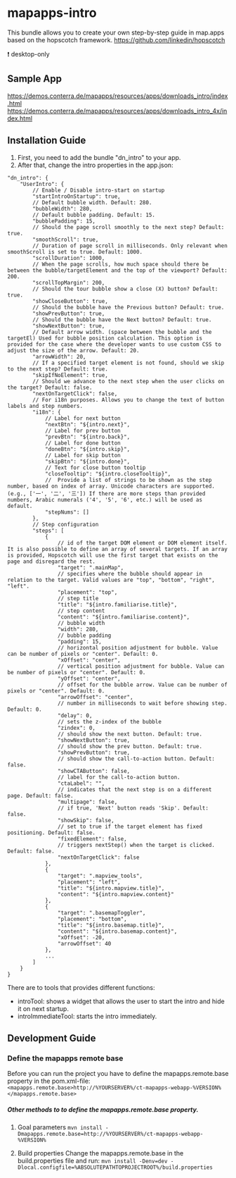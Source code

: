 # mapapps-intro
This bundle allows you to create your own step-by-step guide in map.apps based on the hopscotch framework.
https://github.com/linkedin/hopscotch

:heavy_exclamation_mark: desktop-only

Sample App
------------------
https://demos.conterra.de/mapapps/resources/apps/downloads_intro/index.html
https://demos.conterra.de/mapapps/resources/apps/downloads_intro_4x/index.html

Installation Guide
------------------

1. First, you need to add the bundle "dn_intro" to your app.
2. After that, change the intro properties in the app.json:

```
"dn_intro": {
    "UserIntro": {
        // Enable / Disable intro-start on startup
        "startIntroOnStartup": true,
        // Default bubble width. Default: 280.
        "bubbleWidth": 280,
        // Default bubble padding. Default: 15.
        "bubblePadding": 15,
        // Should the page scroll smoothly to the next step? Default: true.
        "smoothScroll": true,
        // Duration of page scroll in milliseconds. Only relevant when smoothScroll is set to true. Default: 1000.
        "scrollDuration": 1000,
        // When the page scrolls, how much space should there be between the bubble/targetElement and the top of the viewport? Default: 200.
        "scrollTopMargin": 200,
        // Should the tour bubble show a close (X) button? Default: true.
        "showCloseButton": true,
        // Should the bubble have the Previous button? Default: true.
        "showPrevButton": true,
        // Should the bubble have the Next button? Default: true.
        "showNextButton": true,
        // Default arrow width. (space between the bubble and the targetEl) Used for bubble position calculation. This option is provided for the case where the developer wants to use custom CSS to adjust the size of the arrow. Default: 20.
        "arrowWidth": 20,
        // If a specified target element is not found, should we skip to the next step? Default: true.
        "skipIfNoElement": true,
        // Should we advance to the next step when the user clicks on the target? Default: false.
        "nextOnTargetClick": false,
        // For i18n purposes. Allows you to change the text of button labels and step numbers.
        "i18n": {
            // Label for next button
            "nextBtn": "${intro.next}",
            // Label for prev button
            "prevBtn": "${intro.back}",
            // Label for done button
            "doneBtn": "${intro.skip}",
            // Label for skip button
            "skipBtn": "${intro.done}",
            // Text for close button tooltip
            "closeTooltip": "${intro.closeTooltip}",
            //  Provide a list of strings to be shown as the step number, based on index of array. Unicode characters are supported. (e.g., ['一', '二', '三']) If there are more steps than provided numbers, Arabic numerals ('4', '5', '6', etc.) will be used as default.
            "stepNums": []
        },
        // Step configuration
        "steps": [
            {
                // id of the target DOM element or DOM element itself. It is also possible to define an array of several targets. If an array is provided, Hopscotch will use the first target that exists on the page and disregard the rest.
                "target": ".mainMap",
                // specifies where the bubble should appear in relation to the target. Valid values are "top", "bottom", "right", "left".
                "placement": "top",
                // step title
                "title": "${intro.familiarise.title}",
                // step content
                "content": "${intro.familiarise.content}",
                // bubble width
                "width": 280,
                // bubble padding
                "padding": 15,
                // horizontal position adjustment for bubble. Value can be number of pixels or "center". Default: 0.
                "xOffset": "center",
                // vertical position adjustment for bubble. Value can be number of pixels or "center". Default: 0.
                "yOffset": "center",
                // offset for the bubble arrow. Value can be number of pixels or "center". Default: 0.
                "arrowOffset": "center",
                // number in milliseconds to wait before showing step. Default: 0.
                "delay": 0,
                // sets the z-index of the bubble
                "zindex": 0,
                // should show the next button. Default: true.
                "showNextButton": true,
                // should show the prev button. Default: true.
                "showPrevButton": true,
                // should show the call-to-action button. Default: false.
                "showCTAButton": false,
                // label for the call-to-action button.
                "ctaLabel": "",
                // indicates that the next step is on a different page. Default: false.
                "multipage": false,
                // if true, 'Next' button reads 'Skip'. Default: false.
                "showSkip": false,
                // set to true if the target element has fixed positioning. Default: false.
                "fixedElement": false,
                // triggers nextStep() when the target is clicked. Default: false.
                "nextOnTargetClick": false
            },
            {
                "target": ".mapview_tools",
                "placement": "left",
                "title": "${intro.mapview.title}",
                "content": "${intro.mapview.content}"
            },
            {
                "target": ".basemapToggler",
                "placement": "bottom",
                "title": "${intro.basemap.title}",
                "content": "${intro.basemap.content}",
                "xOffset": -20,
                "arrowOffset": 40
            },
            ...
        ]
    }
}
```

There are to tools that provides different functions:
* introTool: shows a widget that allows the user to start the intro and hide it on next startup.
* introImmediateTool: starts the intro immediately.


Development Guide
------------------
### Define the mapapps remote base
Before you can run the project you have to define the mapapps.remote.base property in the pom.xml-file:
`<mapapps.remote.base>http://%YOURSERVER%/ct-mapapps-webapp-%VERSION%</mapapps.remote.base>`

##### Other methods to to define the mapapps.remote.base property.
1. Goal parameters
`mvn install -Dmapapps.remote.base=http://%YOURSERVER%/ct-mapapps-webapp-%VERSION%`

2. Build properties
Change the mapapps.remote.base in the build.properties file and run:
`mvn install -Denv=dev -Dlocal.configfile=%ABSOLUTEPATHTOPROJECTROOT%/build.properties`